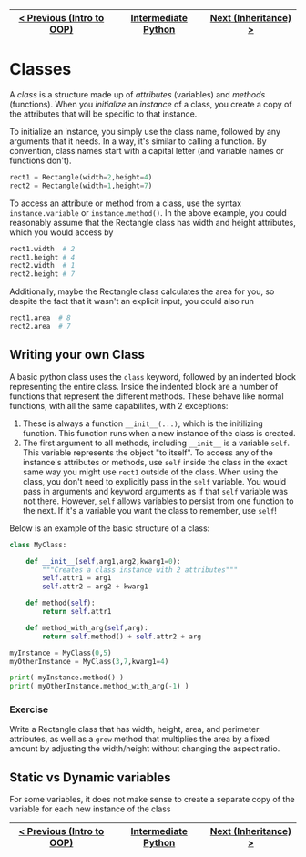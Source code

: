 |[< Previous (Intro to OOP)](introduction.md) | [Intermediate Python](../README.md)| [Next (Inheritance) >](inheritance.md) |
|----|----|----|

# Classes

A *class* is a structure made up of *attributes* (variables) and *methods* (functions). When you *initialize* an *instance* of a class,
you create a copy of the attributes that will be specific to that instance.

To initialize an instance, you simply use the class name, followed by any arguments that it needs. In a way, it's similar to calling a function.
By convention, class names start with a capital letter (and variable names or functions don't).

```python
rect1 = Rectangle(width=2,height=4)
rect2 = Rectangle(width=1,height=7)
```

To access an attribute or method from a class, use the syntax `instance.variable` or `instance.method()`. In the above example, you could reasonably
assume that the Rectangle class has width and height attributes, which you would access by

```python
rect1.width  # 2
rect1.height # 4
rect2.width  # 1
rect2.height # 7
```

Additionally, maybe the Rectangle class calculates the area for you, so despite the fact that it wasn't an explicit input, you could also run
```python
rect1.area  # 8
rect2.area  # 7
```

## Writing your own Class

A basic python class uses the `class` keyword, followed by an indented block representing the entire class. Inside the indented block are a number
of functions that represent the different methods. These behave like normal functions, with all the same capabilites, with 2 exceptions:
1. These is always a function `__init__(...)`, which is the initilizing function. This function runs when a new instance of the class is created.
2. The first argument to all methods, including `__init__` is a variable `self`. This variable represents the object "to itself". To access any of the
instance's attributes or methods, use `self` inside the class in the exact same way you might use `rect1` outside of the class. When using the class, you
don't need to explicitly pass in the `self` variable. You would pass in arguments and keyword arguments as if that `self` variable was not there. However,
`self` allows variables to persist from one function to the next. If it's a variable you want the class to remember, use `self`!

Below is an example of the basic structure of a class:
```python
class MyClass:

    def __init__(self,arg1,arg2,kwarg1=0):
        """Creates a class instance with 2 attributes"""
        self.attr1 = arg1
        self.attr2 = arg2 + kwarg1

    def method(self):
        return self.attr1

    def method_with_arg(self,arg):
        return self.method() + self.attr2 + arg

myInstance = MyClass(0,5)
myOtherInstance = MyClass(3,7,kwarg1=4)

print( myInstance.method() )
print( myOtherInstance.method_with_arg(-1) )

```

### Exercise
Write a Rectangle class that has width, height, area, and perimeter attributes, as well as a `grow` method that multiplies the area by a fixed amount
by adjusting the width/height without changing the aspect ratio.


## Static vs Dynamic variables

For some variables, it does not make sense to create a separate copy of the variable for each new instance of the class


|[< Previous (Intro to OOP)](introduction.md) | [Intermediate Python](../README.md)| [Next (Inheritance) >](inheritance.md) |
|----|----|----|